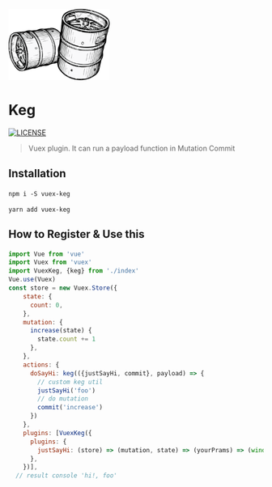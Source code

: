 ![intro](./media/intro.png)
# Keg

[![LICENSE][LICENSE IMAGE]][LICENSE LINK]

[NPM IMAGE]:http://img.shields.io/npm/v/vuex-keg.svg?style=flat
[NPM LINK]:https://www.npmjs.org/package/vuex-keg
[LICENSE IMAGE]:https://img.shields.io/npm/l/vuex-keg.svg
[LICENSE LINK]:https://www.npmjs.org/package/vuex-keg

> Vuex plugin. It can run a payload function in Mutation Commit

## Installation
``
npm i -S vuex-keg
``

``
yarn add vuex-keg
``
## How to Register & Use this
````javascript
import Vue from 'vue'
import Vuex from 'vuex'
import VuexKeg, {keg} from './index'
Vue.use(Vuex)
const store = new Vuex.Store({
    state: {
      count: 0,
    },
    mutation: {
      increase(state) {
        state.count += 1
      },
    },
    actions: {
      doSayHi: keg(({justSayHi, commit}, payload) => {
        // custom keg util
        justSayHi('foo')
        // do mutation
        commit('increase')
      })
    },
    plugins: [VuexKeg({
      plugins: {
        justSayHi: (store) => (mutation, state) => (yourPrams) => (window.console.log('hi!', yourPrams)),
      },
    })],
  // result console 'hi!, foo'
````